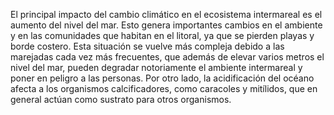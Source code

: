 El principal impacto del cambio climático en el ecosistema intermareal es el aumento del nivel del mar. Esto genera importantes cambios en el ambiente y en las comunidades que habitan en el litoral, ya que se pierden playas y borde costero. Esta situación se vuelve más compleja  debido a las marejadas cada vez más frecuentes, que además de elevar varios metros el nivel del mar, pueden degradar notoriamente el ambiente intermareal y poner en peligro a las personas. Por otro lado, la acidificación del océano afecta a los organismos calcificadores, como caracoles y mitílidos, que en general actúan como sustrato para otros organismos.